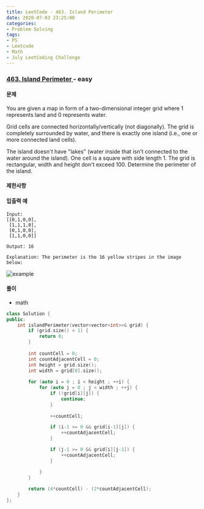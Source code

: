 ```yaml
---
title: LeetCode - 463. Island Perimeter
date: 2020-07-03 23:25:00
categories:
- Problem Solving
tags:
- PS
- Leetcode
- Math
- July LeetCoding Challenge
---
```


### [ 463. Island Perimeter ](https://leetcode.com/problems/island-perimeter/) - easy

#### 문제

You are given a map in form of a two-dimensional integer grid where 1 represents land and 0 represents water.

Grid cells are connected horizontally/vertically (not diagonally). The grid is completely surrounded by water, and there is exactly one island (i.e., one or more connected land cells).

The island doesn't have "lakes" (water inside that isn't connected to the water around the island). One cell is a square with side length 1. The grid is rectangular, width and height don't exceed 100. Determine the perimeter of the island.

#### 제한사항

#### 입출력 예

```
Input:
[[0,1,0,0],
 [1,1,1,0],
 [0,1,0,0],
 [1,1,0,0]]

Output: 16

Explanation: The perimeter is the 16 yellow stripes in the image below:
```
![example](https://assets.leetcode.com/uploads/2018/10/12/island.png)

#### 풀이
  - math

```cpp
class Solution {
public:
    int islandPerimeter(vector<vector<int>>& grid) {
        if (grid.size() < 1) {
            return 0;    
        }
                
        int countCell = 0;
        int countAdjacentCell = 0;
        int height = grid.size();
        int width = grid[0].size();
        
        for (auto i = 0 ; i < height ; ++i) {
            for (auto j = 0 ; j < width ; ++j) {
                if (!grid[i][j]) {
                    continue;
                }
                
                ++countCell;

                if (i-1 >= 0 && grid[i-1][j]) {
                    ++countAdjacentCell;
                }

                if (j-1 >= 0 && grid[i][j-1]) {
                    ++countAdjacentCell;
                }

            }
        }
        
        return (4*countCell) - (2*countAdjacentCell);
    }
};
```
